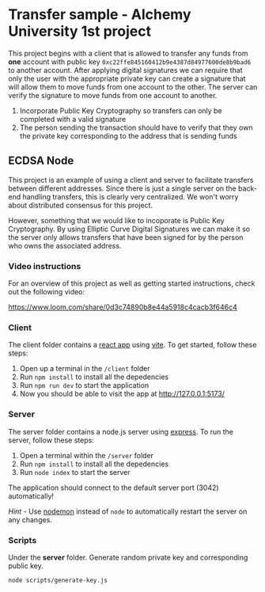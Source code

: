 # Transfer sample - Alchemy University 1st project

This project begins with a client that is allowed to transfer any funds from <b>one</b> account with public key `0xc22ffe845160412b9e4387d84977600de8b9bad6` to another account. After applying digital signatures we can require that only the user with the appropriate private key can create a signature that will allow them to move funds from one account to the other. The server can verify the signature to move funds from one account to another.

<ol>
  <li>
    Incorporate Public Key Cryptography so transfers can only be completed with a valid
    signature
  </li>
  <li>
    The person sending the transaction should have to verify that they own the private key
    corresponding to the address that is sending funds
  </li>
</ol>

## ECDSA Node

This project is an example of using a client and server to facilitate transfers between different addresses. Since there is just a single server on the back-end handling transfers, this is clearly very centralized. We won't worry about distributed consensus for this project.

However, something that we would like to incoporate is Public Key Cryptography. By using Elliptic Curve Digital Signatures we can make it so the server only allows transfers that have been signed for by the person who owns the associated address.

### Video instructions

For an overview of this project as well as getting started instructions, check out the following video:

https://www.loom.com/share/0d3c74890b8e44a5918c4cacb3f646c4

### Client

The client folder contains a [react app](https://reactjs.org/) using [vite](https://vitejs.dev/). To get started, follow these steps:

1. Open up a terminal in the `/client` folder
2. Run `npm install` to install all the depedencies
3. Run `npm run dev` to start the application
4. Now you should be able to visit the app at http://127.0.0.1:5173/

### Server

The server folder contains a node.js server using [express](https://expressjs.com/). To run the server, follow these steps:

1. Open a terminal within the `/server` folder
2. Run `npm install` to install all the depedencies
3. Run `node index` to start the server

The application should connect to the default server port (3042) automatically!

_Hint_ - Use [nodemon](https://www.npmjs.com/package/nodemon) instead of `node` to automatically restart the server on any changes.

### Scripts

Under the <b>server</b> folder.
Generate random private key and corresponding public key.

```bash
node scripts/generate-key.js
```
